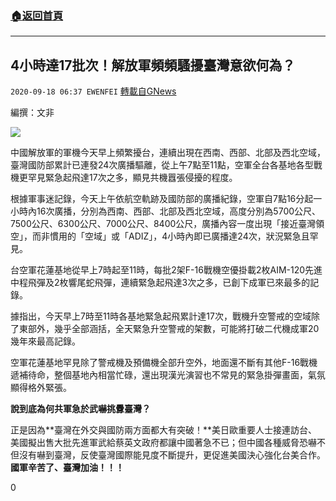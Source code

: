 ###  [:house:返回首頁](https://github.com/ourhimalayas/txt)
---

## 4小時達17批次！解放軍頻頻騷擾臺灣意欲何為？
`2020-09-18 06:37 EWENFEI` [轉載自GNews](https://gnews.org/zh-hant/365643/)

編撰：文非

![](https://s3.amazonaws.com/gnews-media-offload/wp-content/uploads/2020/09/18063314/image-219.png)

中國解放軍的軍機今天早上頻繁擾台，連續出現在西南、西部、北部及西北空域，臺灣國防部累計已連發24次廣播驅離，從上午7點至11點，空軍全台各基地各型戰機更罕見緊急起飛達17次之多，顯見共機囂張侵擾的程度。

根據軍事迷記錄，今天上午依航空軌跡及國防部的廣播紀錄，空軍自7點16分起一小時內16次廣播，分別為西南、西部、北部及西北空域，高度分別為5700公尺、7500公尺、6300公尺、7000公尺、8400公尺，廣播內容一度出現「接近臺灣領空」，而非慣用的「空域」或「ADIZ」，4小時內即已廣播達24次，狀況緊急且罕見。

台空軍花蓮基地從早上7時起至11時，每批2架F-16戰機空優掛載2枚AIM-120先進中程飛彈及2枚響尾蛇飛彈，連續緊急起飛達3次之多，已創下成軍已來最多的記錄。

據指出，今天早上7時至11時各基地緊急起飛累計達17次，戰機升空警戒的空域除了東部外，幾乎全部涵括，全天緊急升空警戒的架數，可能將打破二代機成軍20幾年來最高記錄。

空軍花蓮基地罕見除了警戒機及預備機全部升空外，地面還不斷有其他F-16戰機遞補待命，整個基地內相當忙碌，還出現漢光演習也不常見的緊急掛彈畫面，氣氛顯得格外緊張。

**說到底為何共軍急於武嚇挑釁臺灣？**

正是因為**臺灣在外交與國防兩方面都大有突破！**美日歐重要人士接連訪台、美國擬出售大批先進軍武給蔡英文政府都讓中國著急不已；但中國各種威脅恐嚇不但沒有嚇到臺灣，反使臺灣國際能見度不斷提升，更促進美國決心強化台美合作。**國軍辛苦了、臺灣加油！！！**

0

